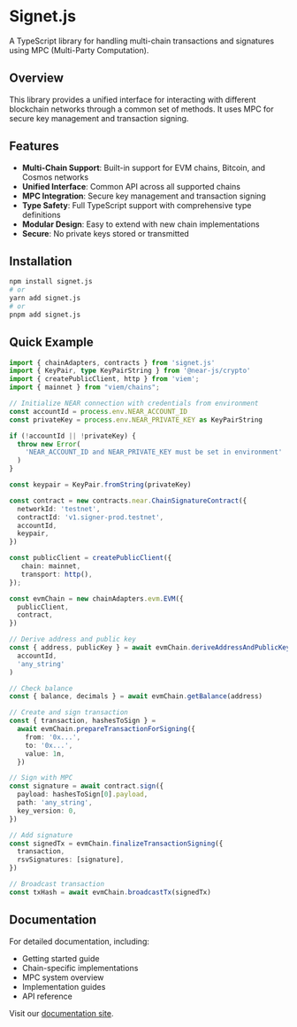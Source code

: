 # Signet.js

A TypeScript library for handling multi-chain transactions and signatures using MPC (Multi-Party Computation).

## Overview

This library provides a unified interface for interacting with different blockchain networks through a common set of methods. It uses MPC for secure key management and transaction signing.

## Features

- **Multi-Chain Support**: Built-in support for EVM chains, Bitcoin, and Cosmos networks
- **Unified Interface**: Common API across all supported chains
- **MPC Integration**: Secure key management and transaction signing
- **Type Safety**: Full TypeScript support with comprehensive type definitions
- **Modular Design**: Easy to extend with new chain implementations
- **Secure**: No private keys stored or transmitted

## Installation

```bash
npm install signet.js
# or
yarn add signet.js
# or
pnpm add signet.js
```

## Quick Example

```ts twoslash
import { chainAdapters, contracts } from 'signet.js'
import { KeyPair, type KeyPairString } from '@near-js/crypto'
import { createPublicClient, http } from 'viem';
import { mainnet } from "viem/chains";

// Initialize NEAR connection with credentials from environment
const accountId = process.env.NEAR_ACCOUNT_ID
const privateKey = process.env.NEAR_PRIVATE_KEY as KeyPairString

if (!accountId || !privateKey) {
  throw new Error(
    'NEAR_ACCOUNT_ID and NEAR_PRIVATE_KEY must be set in environment'
  )
}

const keypair = KeyPair.fromString(privateKey)

const contract = new contracts.near.ChainSignatureContract({
  networkId: 'testnet',
  contractId: 'v1.signer-prod.testnet',
  accountId,
  keypair,
})

const publicClient = createPublicClient({
   chain: mainnet,
   transport: http(),
});

const evmChain = new chainAdapters.evm.EVM({
  publicClient,
  contract,
})

// Derive address and public key
const { address, publicKey } = await evmChain.deriveAddressAndPublicKey(
  accountId,
  'any_string'
)

// Check balance
const { balance, decimals } = await evmChain.getBalance(address)

// Create and sign transaction
const { transaction, hashesToSign } =
  await evmChain.prepareTransactionForSigning({
    from: '0x...',
    to: '0x...',
    value: 1n,
  })

// Sign with MPC
const signature = await contract.sign({
  payload: hashesToSign[0].payload,
  path: 'any_string',
  key_version: 0,
})

// Add signature
const signedTx = evmChain.finalizeTransactionSigning({
  transaction,
  rsvSignatures: [signature],
})

// Broadcast transaction
const txHash = await evmChain.broadcastTx(signedTx)
```

## Documentation

For detailed documentation, including:

- Getting started guide
- Chain-specific implementations
- MPC system overview
- Implementation guides
- API reference

Visit our [documentation site](https://docs.sig.network/).
